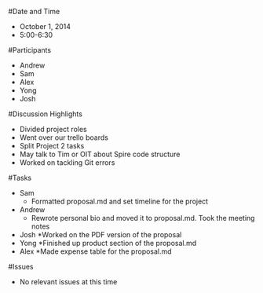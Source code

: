 #Date and Time
  * October 1, 2014
  * 5:00-6:30

#Participants
  * Andrew
  * Sam
  * Alex
  * Yong
  * Josh

#Discussion Highlights
  * Divided project roles
  * Went over our trello boards
  * Split Project 2 tasks
  * May talk to Tim or OIT about Spire code structure
  * Worked on tackling Git errors

#Tasks
  * Sam
     * Formatted proposal.md and set timeline for the project
  * Andrew
     * Rewrote personal bio and moved it to proposal.md. Took the meeting notes
  * Josh
     *Worked on the PDF version of the proposal
  * Yong
     *Finished up product section of the proposal.md
  * Alex
     *Made expense table for the proposal.md 

#Issues
  * No relevant issues at this time
